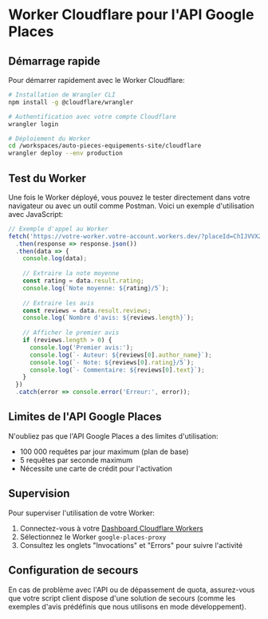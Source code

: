 # Worker Cloudflare pour l'API Google Places

## Démarrage rapide

Pour démarrer rapidement avec le Worker Cloudflare:

```bash
# Installation de Wrangler CLI
npm install -g @cloudflare/wrangler

# Authentification avec votre compte Cloudflare
wrangler login

# Déploiement du Worker
cd /workspaces/auto-pieces-equipements-site/cloudflare
wrangler deploy --env production
```

## Test du Worker

Une fois le Worker déployé, vous pouvez le tester directement dans votre navigateur ou avec un outil comme Postman. Voici un exemple d'utilisation avec JavaScript:

```javascript
// Exemple d'appel au Worker
fetch('https://votre-worker.votre-account.workers.dev/?placeId=ChIJVVXZlqAT5kcRICTpgHlqx9A')
  .then(response => response.json())
  .then(data => {
    console.log(data);
    
    // Extraire la note moyenne
    const rating = data.result.rating;
    console.log(`Note moyenne: ${rating}/5`);
    
    // Extraire les avis
    const reviews = data.result.reviews;
    console.log(`Nombre d'avis: ${reviews.length}`);
    
    // Afficher le premier avis
    if (reviews.length > 0) {
      console.log('Premier avis:');
      console.log(`- Auteur: ${reviews[0].author_name}`);
      console.log(`- Note: ${reviews[0].rating}/5`);
      console.log(`- Commentaire: ${reviews[0].text}`);
    }
  })
  .catch(error => console.error('Erreur:', error));
```

## Limites de l'API Google Places

N'oubliez pas que l'API Google Places a des limites d'utilisation:

- 100 000 requêtes par jour maximum (plan de base)
- 5 requêtes par seconde maximum
- Nécessite une carte de crédit pour l'activation

## Supervision

Pour superviser l'utilisation de votre Worker:

1. Connectez-vous à votre [Dashboard Cloudflare Workers](https://dash.cloudflare.com)
2. Sélectionnez le Worker `google-places-proxy`
3. Consultez les onglets "Invocations" et "Errors" pour suivre l'activité

## Configuration de secours

En cas de problème avec l'API ou de dépassement de quota, assurez-vous que votre script client dispose d'une solution de secours (comme les exemples d'avis prédéfinis que nous utilisons en mode développement).
